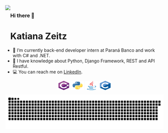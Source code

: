 <img align="left" height="100" src="https://media.giphy.com/media/ao9DUiTKH60XS/giphy.gif"/>


### Hi there 👋

# Katiana Zeitz

- 🔭 I’m currently back-end developer intern at Paraná Banco and work with C# and .NET.
- 🌱 I have knowledge about Python, Django Framework, REST and API Restful. 
- 💻 You can reach me on <a href="https://www.linkedin.com/in/katianazeitz/?locale=en_US" >LinkedIn</a>.

<div align="center">
  <img align="center" alt="Csharp" height="30" width="40" src="https://raw.githubusercontent.com/devicons/devicon/master/icons/csharp/csharp-original.svg">
  <img align="center" alt="Python" height="30" width="40" src="https://raw.githubusercontent.com/devicons/devicon/master/icons/python/python-original.svg">
  <img align="center" alt="Java" height="30" width="40" src="https://raw.githubusercontent.com/devicons/devicon/master/icons/java/java-original.svg">
  <img align="center" alt="C" height="30" width="40" src="https://raw.githubusercontent.com/devicons/devicon/master/icons/c/c-original.svg">
  

</div>

  ![Snake animation](https://github.com/katianaz/katianaz/blob/output/github-contribution-grid-snake.svg)
